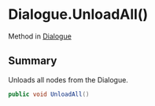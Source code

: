 # Dialogue.UnloadAll()

Method in [Dialogue](/docs/api/csharp/yarn.dialogue.md)

## Summary


Unloads all nodes from the Dialogue.


```csharp
public void UnloadAll()
```

